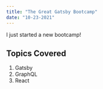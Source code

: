 ```yaml
---
title: "The Great Gatsby Bootcamp"
date: "10-23-2021"
---
```


I just started a new bootcamp!

## Topics Covered

1. Gatsby
2. GraphQL
3. React